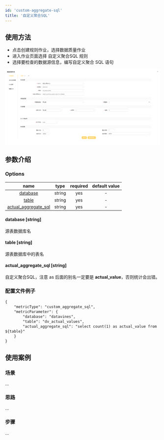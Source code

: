 ```yaml
---
id: 'custom-aggregate-sql'
title: '自定义聚合SQL'
---
```


## 使用方法
- 点击创建规则作业，选择数据质量作业
- 进入作业页面选择 自定义聚合SQL 规则
- 选择要检查的数据源信息，编写自定义聚合 SQL 语句

![自定义聚合SQL规则](/doc/image/metric_custom_aggregate_sql.png)

## 参数介绍
### Options

|                              name                               |  type  |  required  | default value |
|:---------------------------------------------------------------:|:------:|:----------:|:-------------:|
|                  [database](#database-string)                   | string |    yes     |       -       |
|                     [table](#table-string)                      | string |    yes     |       -       |
|       [actual_aggregate_sql](#actual_execute_sql-string)        | string |    yes     |       -       |

#### database [string]
源表数据库名
#### table [string]
源表数据库中的表名
#### actual_aggregate_sql [string]
自定义聚合SQL，注意 as 后面的别名一定要是 **actual_value**，否则统计会出错。

### 配置文件例子
```
{
    "metricType": "custom_aggregate_sql",
    "metricParameter": {
        "database": "datavines",
        "table": "dv_actual_values",
        "actual_aggregate_sql": "select count(1) as actual_value from ${table}"
    }
}
```

## 使用案例

### 场景
...

### 思路
...

### 步骤
...